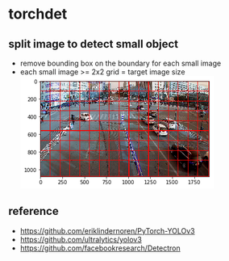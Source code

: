 # torchdet

## split image to detect small object
- remove bounding box on the boundary for each small image
- each small image >= 2x2 grid = target image size
![](dataset/vis/split_image.png)

## reference
- https://github.com/eriklindernoren/PyTorch-YOLOv3
- https://github.com/ultralytics/yolov3
- https://github.com/facebookresearch/Detectron